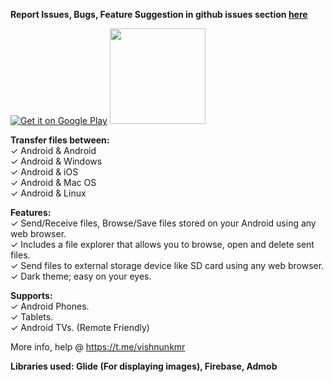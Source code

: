 <!-- # Wireless File Manager
### Transfer files from/to your TV. Browse and manage files stored on your Fire TV from your PC, smartphone or tablet.

The latest version is available @

[![Get it on Google Play](https://play.google.com/intl/en_us/badges/images/badge_new.png)](https://play.google.com/store/apps/details?id=io.github.visnkmr.wirelessexplorer)

[<img src="https://images-na.ssl-images-amazon.com/images/G/01/mobile-apps/devportal2/res/images/amazon-appstore-badge-english-white.png" data-canonical-src="" alt-text="" width="153" />](https://www.amazon.com/Wireless-Manager-Transfer-Files-Explorer/dp/B07MMTTWF3)

# Customer Care:

### Post all your issues/ queries on github under issues section.

##### We hope you will continue supporting us by downloading, using and rating our apps in the appstore @ https://visnkmr.github.io/myapps
 -->
 <!-- # wirelessfiletransfer -->
**Report Issues, Bugs, Feature Suggestion in github issues section [here](https://github.com/visnkmr/wfm/issues)**

[![Get it on Google Play](https://play.google.com/intl/en_us/badges/images/badge_new.png)](https://play.google.com/store/apps/details?id=io.github.visnkmr.wirelessexplorer) [<img src="https://images-na.ssl-images-amazon.com/images/G/01/mobile-apps/devportal2/res/images/amazon-appstore-badge-english-white.png" data-canonical-src="" alt-text="" width="153" />](https://www.amazon.com/gp/mas/dl/android?p=io.github.visnkmr.wirelessexplorer)  
  
<!-- Transfer, Manage files on your android (Internal Storage, External Storage) using any web browser. -->
**Transfer files between:**  
✓ Android & Android  
✓ Android & Windows  
✓ Android & iOS  
✓ Android & Mac OS  
✓ Android & Linux  
  
**Features:**  
✓ Send/Receive files, Browse/Save files stored on your Android using any web browser.  
✓ Includes a file explorer that allows you to browse, open and delete sent files.  
✓ Send files to external storage device like SD card using any web browser.  
✓ Dark theme; easy on your eyes.
  
**Supports:**  
✓ Android Phones.  
✓ Tablets.  
✓ Android TVs. (Remote Friendly)  
  
More info, help @ https://t.me/vishnunkmr  
  
**Libraries used: Glide (For displaying images), Firebase, Admob**
